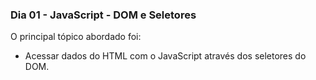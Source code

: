 ### Dia 01 - JavaScript - DOM e Seletores

O principal tópico abordado foi:

* Acessar dados do HTML com o JavaScript através dos seletores do DOM.